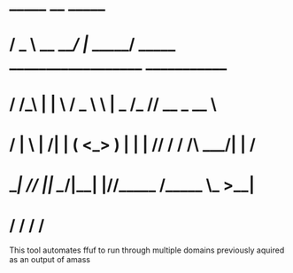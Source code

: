 #    _____          __          _____                                  
#   /  _  \  __ ___/  |_  _____/ ____\_ __________________ ___________ 
#  /  /_\  \|  |  \   __\/  _ \   __\  |  \___   /\___   // __ \_  __ \
# /    |    \  |  /|  | (  <_> )  | |  |  //    /  /    /\  ___/|  | \/
# \____|__  /____/ |__|  \____/|__| |____//_____ \/_____ \\___  >__|   
#         \/                                    \/      \/    \/     
This tool automates ffuf to run through multiple domains previously aquired as an output of amass
